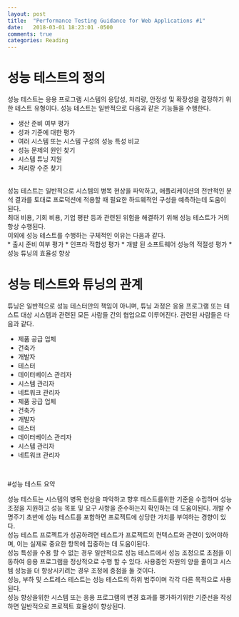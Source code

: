```yaml
---
layout: post
title:  "Performance Testing Guidance for Web Applications #1"
date:   2018-03-01 18:23:01 -0500
comments: true
categories: Reading
---
```


# 성능 테스트의 정의

성능 테스트는 응용 프로그램 시스템의 응답성, 처리량, 안정성 및 확장성을 결정하기 위한 테스트 유형이다. 성능 테스트는 일반적으로 다음과 같은 기능들을 수행한다.
<br>
* 생산 준비 여부 평가
* 성과 기준에 대한 평가
* 여러 시스템 또는 시스템 구성의 성능 특성 비교
* 성능 문제의 원인 찾기
* 시스템 튜닝 지원
* 처리량 수준 찾기
<br>
성능 테스트는 일반적으로 시스템의 병목 현상을 파악하고, 애플리케이션의 전반적인 분석 결과를 토대로 프로덕션에 적용할 때 필요한 하드웨적인 구성을 예측하는데 도움이 된다.
<br>
최대 비용, 기회 비용, 기업 평판 등과 관련된 위험을 해결하기 위해 성능 테스트가 거의 항상 수행된다.<br>
이외에 성능 테스트를 수행하는 구체적인 이유는 다음과 같다.
<br>
* 출시 준비 여부 평가
* 인프라 적합성 평가
* 개발 된 소프트웨어 성능의 적절성 평가
* 성능 튜닝의 효율성 향상

<br>

# 성능 테스트와 튜닝의 관계

튜닝은 일반적으로 성능 테스터만의 책임이 아니며, 튜닝 과정은 응용 프로그램 또는 테스트 대상 시스템과 관련된 모든 사람들 간의 협업으로 이루어진다. 관련된 사람들은 다음과 같다.<br>
* 제품 공급 업체
* 건축가
* 개발자
* 테스터
* 데이터베이스 관리자
* 시스템 관리자
* 네트워크 관리자
* 제품 공급 업체
* 건축가
* 개발자
* 테스터
* 데이터베이스 관리자
* 시스템 관리자
* 네트워크 관리자
<br>

#성능 테스트 요약

성능 테스트는 시스템의 병목 현상을 파악하고 향후 테스트를위한 기준을 수립하며 성능 조정을 지원하고 성능 목표 및 요구 사항을 준수하는지 확인하는 데 도움이된다. 개발 수명주기 초반에 성능 테스트를 포함하면 프로젝트에 상당한 가치를 부여하는 경향이 있다.
<br>
성능 테스트 프로젝트가 성공하려면 테스트가 프로젝트의 컨텍스트와 관련이 있어야하며, 이는 실제로 중요한 항목에 집중하는 데 도움이된다.
<br>
성능 특성을 수용 할 수 없는 경우 일반적으로 성능 테스트에서 성능 조정으로 초점을 이동하여 응용 프로그램을 정상적으로 수행 할 수 있다. 사용중인 자원의 양을 줄이고 시스템 성능을 더 향상시키려는 경우 조정에 중점을 둘 것이다.
<br>
성능, 부하 및 스트레스 테스트는 성능 테스트의 하위 범주이며 각각 다른 목적으로 사용된다.
<br>
성능 향상을위한 시스템 또는 응용 프로그램의 변경 효과를 평가하기위한 기준선을 작성하면 일반적으로 프로젝트 효율성이 향상된다.